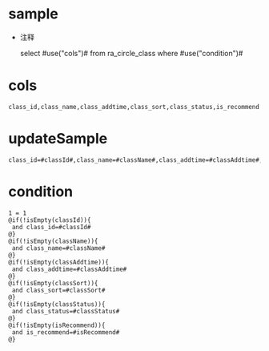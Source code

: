 sample
===
* 注释

	select #use("cols")# from ra_circle_class  where  #use("condition")#

cols
===
	class_id,class_name,class_addtime,class_sort,class_status,is_recommend

updateSample
===
	
	class_id=#classId#,class_name=#className#,class_addtime=#classAddtime#,class_sort=#classSort#,class_status=#classStatus#,is_recommend=#isRecommend#

condition
===

	1 = 1  
	@if(!isEmpty(classId)){
	 and class_id=#classId#
	@}
	@if(!isEmpty(className)){
	 and class_name=#className#
	@}
	@if(!isEmpty(classAddtime)){
	 and class_addtime=#classAddtime#
	@}
	@if(!isEmpty(classSort)){
	 and class_sort=#classSort#
	@}
	@if(!isEmpty(classStatus)){
	 and class_status=#classStatus#
	@}
	@if(!isEmpty(isRecommend)){
	 and is_recommend=#isRecommend#
	@}
	
	